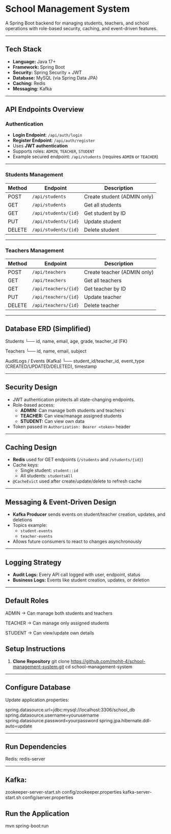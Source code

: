 # School Management System

A Spring Boot backend for managing students, teachers, and school operations with role-based security, caching, and event-driven features.

---

## Tech Stack

* **Language:** Java 17+
* **Framework:** Spring Boot
* **Security:** Spring Security + JWT
* **Database:** MySQL (via Spring Data JPA)
* **Caching:** Redis
* **Messaging:** Kafka

---

## API Endpoints Overview

### Authentication

- **Login Endpoint**: `/api/auth/login`
- **Register Endpoint**: `/api/auth/register`
- Uses **JWT authentication**
- Supports roles: `ADMIN`, `TEACHER`, `STUDENT`
- Example secured endpoint: `/api/students` (requires `ADMIN` or `TEACHER`)

---

### Students Management

| Method | Endpoint            | Description                  |
| ------ | ------------------ |------------------------------|
| POST   | `/api/students`     | Create student (ADMIN only)  |
| GET    | `/api/students`     | Get all students             |
| GET    | `/api/students/{id}`| Get student by ID            |
| PUT    | `/api/students/{id}`| Update student               |
| DELETE | `/api/students/{id}`| Delete student               |

---

### Teachers Management

| Method | Endpoint            | Description                        |
| ------ | ------------------ | ---------------------------------- |
| POST   | `/api/teachers`     | Create teacher (ADMIN only)        |
| GET    | `/api/teachers`     | Get all teachers                   |
| GET    | `/api/teachers/{id}`| Get teacher by ID                  |
| PUT    | `/api/teachers/{id}`| Update teacher                     |
| DELETE | `/api/teachers/{id}`| Delete teacher                     |

---

## Database ERD (Simplified)

Students
└── id, name, email, age, grade, teacher_id (FK)

Teachers
└── id, name, email, subject

AuditLogs / Events (Kafka)
└── student_id/teacher_id, event_type (CREATED/UPDATED/DELETED), timestamp

---

## Security Design

* JWT authentication protects all state-changing endpoints.
* Role-based access:
    * **ADMIN:** Can manage both students and teachers
    * **TEACHER:** Can view/manage assigned students
    * **STUDENT:** Can view own data
* Token passed in `Authorization: Bearer <token>` header

---

## Caching Design

* **Redis** used for GET endpoints (`/students` and `/students/{id}`)
* Cache keys:
    * Single student: `student::id`
    * All students: `studentsAll`
* `@CacheEvict` used after create/update/delete to refresh cache

---

## Messaging & Event-Driven Design

* **Kafka Producer** sends events on student/teacher creation, updates, and deletions
* Topics example:
    * `student-events`
    * `teacher-events`
* Allows future consumers to react to changes asynchronously

---

## Logging Strategy

* **Audit Logs:** Every API call logged with user, endpoint, status
* **Business Logs:** Events like student creation, updates, or deletion

---

## Default Roles

ADMIN → Can manage both students and teachers

TEACHER → Can manage only assigned students

STUDENT → Can view/update own details

## Setup Instructions

1. **Clone Repository**
git clone https://github.com/mohit-4/school-management-system.git
cd school-management-system

--- 

## Configure Database
Update application.properties:

spring.datasource.url=jdbc:mysql://localhost:3306/school_db
spring.datasource.username=yourusername
spring.datasource.password=yourpassword
spring.jpa.hibernate.ddl-auto=update

---

## Run Dependencies
Redis: redis-server

---

## Kafka:
zookeeper-server-start.sh config/zookeeper.properties
kafka-server-start.sh config/server.properties

## Run the Application
mvn spring-boot:run




